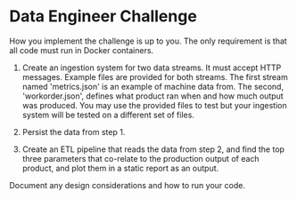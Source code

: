 # Data Engineer Challenge

How you implement the challenge is up to you. The only requirement is that all code must run in Docker containers.

1. Create an ingestion system for two data streams. It must accept HTTP messages. Example files are provided for both streams. The first stream named 'metrics.json' is an example of machine data from. The second, 'workorder.json', defines what product ran when and how much output was produced. You may use the provided files to test but your ingestion system will be tested on a different set of files.

2. Persist the data from step 1.

3. Create an ETL pipeline that reads the data from step 2, and find the top three parameters that co-relate to the production output of each product, and plot them in a static report as an output.

Document any design considerations and how to run your code.